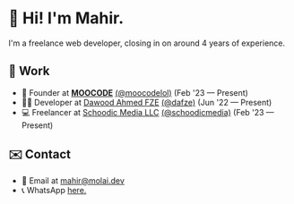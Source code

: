# 👋 Hi! I'm Mahir.
I'm a freelance web developer, closing in on around 4 years of experience.

## 💼 Work
- 🚀 Founder at **[MOOCODE](https://moocode.lol)** [(@moocodelol)](https://github.com/moocodelol) (Feb '23 — Present)
- 👨‍💻 Developer at [Dawood Ahmed FZE](https://dawoodahmed.com) [(@dafze)](https://github.com/dafze) (Jun '22 — Present)
- 💻 Freelancer at [Schoodic Media LLC](https://schoodic.io) [(@schoodicmedia)](https://github.com/schoodicmedia) (Feb '23 — Present)

## ✉️ Contact
- 📧 Email at mahir@molai.dev
- 📞 WhatsApp [here.](https://wa.me/00923312861571)
